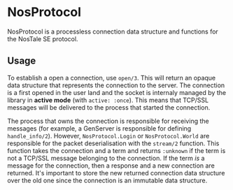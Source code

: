 # NosProtocol

NosProtocol is a processless connection data structure and functions for the
NosTale SE protocol.

## Usage

To establish a open a connection, use `open/3`. This will  return an opaque data
structure that represents the connection to the server. The connection is a first
opened in the user land and the socket is internaly managed by the library in
**active mode** (with `active: :once`). This means that TCP/SSL messages will be
delivered to the process that started the connection.

The process that owns the connection is responsible for receiving the messages
(for example, a GenServer is responsible for defining `handle_info/2`). However,
`NosProtocol.Login` or `NosProtocol.World` are responsible for the packet
deserialisation with the `stream/2` function. This function takes the connection
and a term and returns `:unknown` if the term is not a TCP/SSL message belonging
to the connection. If the term *is* a message for the connection, then a response
and a new connection are returned. It's important to store the new returned
connection data structure over the old one since the connection is an immutable
data structure.
